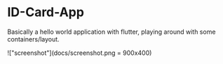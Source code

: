 # ID-Card-App

Basically a hello world application with flutter, playing around with some containers/layout.

!["screenshot"](docs/screenshot.png = 900x400)

